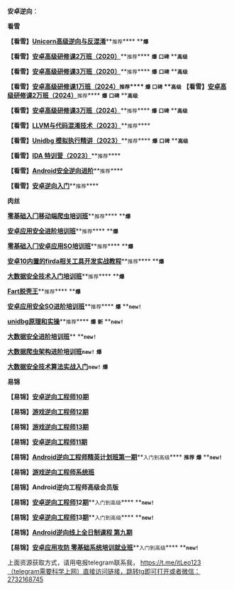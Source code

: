 **安卓逆向**：

**看雪**

  **【看雪】**[**Unicorn⾼级逆向与反混淆**](https://www.kanxue.com/book-brief-56.htm)**`推荐`**** ****`爆`**

  **【看雪】**[**安卓⾼级研修课2万班（2020）**](https://www.kanxue.com/book-brief-54.htm)**`推荐`**** ****`爆`**** ****`口碑`**** ****`高级`**

  **【看雪】**[**安卓⾼级研修课3万班（2020）**](https://www.kanxue.com/book-brief-53.htm)**`推荐`**** ****`爆`**** ****`口碑`**** ****`高级`**
  
  **【看雪】**[**安卓⾼级研修课1万班（2024）**](https://www.kanxue.com/book-leaflet-162.htm)**`推荐`**** ****`爆`**** ****`口碑`**** ****`高级`**
  **【看雪】**[**安卓⾼级研修课2万班（2024）**](https://www.kanxue.com/book-leaflet-83.htm)**`推荐`**** ****`爆`**** ****`口碑`**** ****`高级`**

  **【看雪】**[**安卓⾼级研修课3万班（2024）**](https://www.kanxue.com/book-leaflet-84.htm)**`推荐`**** ****`爆`**** ****`口碑`**** ****`高级`**
  
  **【看雪】**[**LLVM与代码混淆技术（2023）**](https://www.kanxue.com/book-leaflet-88.htm)**`推荐`****
  
  **【看雪】**[**Unidbg 模拟执行精讲（2023）**](https://www.kanxue.com/book-leaflet-161.htm)**`推荐`**** ****`爆`**** ****`口碑`**** ****`高级`**

  **【看雪】**[**IDA 特训营（2023）**](https://www.kanxue.com/book-leaflet-156.htm)**`推荐`****

  **【看雪】**[**Android安全逆向进阶**](https://www.kanxue.com/book-leaflet-152.htm)**`推荐`****

  **【看雪】**[**安卓逆向入门**](https://www.kanxue.com/book-leaflet-96.htm)**`推荐`****


**肉丝**

  [**零基础⼊⻔移动端爬⾍培训班**](https://m.weishi100.com/mweb/series/?id=1196327)**`推荐`**** ****`爆`**

  [**安卓应⽤安全进阶培训班**](https://m.weishi100.com/mweb/series/?id=1214782)**`推荐`**** ****`爆`**

  [**零基础⼊⻔安卓应⽤SO培训班**](https://m.weishi100.com/mweb/series/?id=1229418)**`推荐`**** ****`爆`**

  [**安卓10内置的firda相关⼯具开发实战教程**](https://m.weishi100.com/mweb/series/?id=1264505&posterNum=6&zn=sharePoster)**`推荐`**** ****`爆`**

  [**大数据安全技术入门培训班**](https://m.weishi100.com/mweb/series/?id=1274989)**`推荐`**** ****`爆`**

  [**Fart脱壳王**](https://m.weishi100.com/mweb/series/?id=1266830)**`推荐`**** ****`爆`**

  [**安卓应用安全SO进阶培训班**](https://m.weishi100.com/mweb/series/?id=1311381)**`推荐`**** ****`爆`**** ****`new!`**

  [**unidbg原理和实操**](https://m.weishi100.com/mweb/series/?id=1304337)**`推荐`**** ****`爆`**** ****`新`**** ****`new!`**

  [**大数据安全进阶培训班**](https://appli0n8byd8759.h5.xiaoeknow.com/v1/goods/goods_detail/p_6242ef02e4b0812e1785341c?type=3)** ****`new!`**

  [**大数据爬虫架构进阶培训班**](https://appli0n8byd8759.h5.xiaoeknow.com/v1/goods/goods_detail/p_628f3d1de4b0812e179ecd93?type=3)**`new!`** **`爆`**

  [**大数据安全技术算法实战入门**](https://appli0n8byd8759.h5.xiaoeknow.com/v1/goods/goods_detail/p_629f805fe4b09dda127295cd?type=3)**`new!`** **`爆`**

**易锦**

**【易锦】**[**安卓逆向⼯程师10期**](https://ke.yijincc.com/series/XL100143xxxxxx)

**【易锦】**[**游戏逆向⼯程师12期**](https://ke.yijincc.com/series/XL100127xxxxxx)

**【易锦】**[**游戏逆向⼯程师13期**](https://ke.yijincc.com/series/XL100125xxxxxx)

**【易锦】**[**安卓逆向⼯程师11期**](https://ke.yijincc.com/series/XL100134xxxxxx)

**【易锦】**[**Android逆向工程师精英计划班第一期**](https://ke.yijincc.com/series/XL100100xxxxxx)**`入门到高级`**** ****`推荐`**** ****`爆`**** ****`new!`**

**【易锦】**[**游戏逆向工程师系统班**](https://ke.yijincc.com/coursep-155.htm)

**【易锦】Android逆向工程师高级会员版**

**【易锦】**[**安卓逆向⼯程师1**](https://ke.yijincc.com/coursep-66.htm)**2**[**期**](https://ke.yijincc.com/series/XL100126xxxxxx)**`入门到高级`**** ****`new!`**

**【易锦】**[**安卓逆向⼯程师1**](https://ke.yijincc.com/coursep-66.htm)**3**[**期**](https://ke.yijincc.com/series/XL100123xxxxxx)**`入门到高级`**** ****`new!`**

**【易锦】**[**Android逆向线上全日制课程 第九期**](https://ke.yijincc.com/series/XL100111xxxxxx)

**【易锦】**[**安卓应用攻防 零基础系统培训就业班**](https://ke.qq.com/course/248723)**`入门到高级`**** ****`new!`**

上面资源获取方式，请用电报telegram联系我， https://t.me/itLeo123（telegram需要科学上网）直接访问链接，跳转tg即可打开或者微信：2732168745
